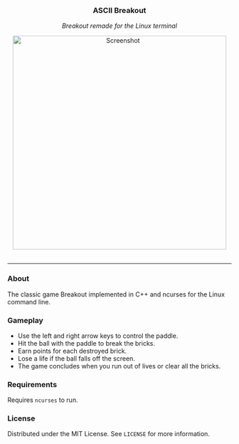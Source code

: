 <br/>
<div align="center">
  <h3 align="center">ASCII Breakout</h3>
  <p align="center"><i>Breakout remade for the Linux terminal</i></p>
  <img width="480" height="480" src="https://github.com/ArcticKangaroo/ASCII-Breakout/assets/62847649/5930b7cb-d465-41a6-bed3-60d023040ee8" alt="Screenshot">
</div>

<br/>
<hr/>

### About
The classic game Breakout implemented in C++ and ncurses for the Linux command line.

### Gameplay
* Use the left and right arrow keys to control the paddle.
* Hit the ball with the paddle to break the bricks.
* Earn points for each destroyed brick.
* Lose a life if the ball falls off the screen.
* The game concludes when you run out of lives or clear all the bricks.

### Requirements
Requires `ncurses` to run.

### License
Distributed under the MIT License. See `LICENSE` for more information.

